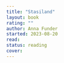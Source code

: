 ```yaml
---
title: "Stasiland"
layout: book
rating: ""
author: Anna Funder
started: 2023-08-20
read:
status: reading
cover:
---
```


